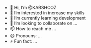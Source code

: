 - 👋 Hi, I’m @KABSHCOZ
- 👀 I’m interested in increase my skills
- 🌱 I’m currently learning development 
- 💞️ I’m looking to collaborate on ...
- 📫 How to reach me ...
- 😄 Pronouns: ...
- ⚡ Fun fact: ...

<!---
KABSHCOZ/KABSHCOZ is a ✨ special ✨ repository because its `README.md` (this file) appears on your GitHub profile.
You can click the Preview link to take a look at your changes.
--->
